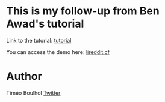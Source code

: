 # This is my follow-up from Ben Awad's tutorial

Link to the tutorial: [tutorial](https://www.youtube.com/watch?v=I6ypD7qv3Z8)

You can access the demo here: [lireddit.cf](https://lireddit.cf)

# Author

Timéo Boulhol
[Twitter](https://twitter.com/TimeoBoulhol)
